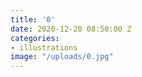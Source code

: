 ```yaml
---
title: '0'
date: 2020-12-20 08:50:00 Z
categories:
- illustrations
image: "/uploads/0.jpg"
---
```


